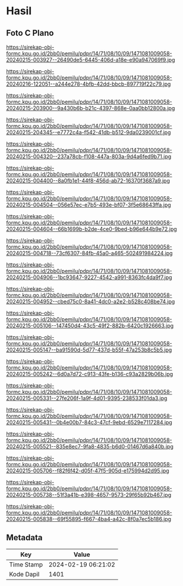 # Hasil

## Foto C Plano

https://sirekap-obj-formc.kpu.go.id/2bb0/pemilu/pdpr/14/71/08/10/09/1471081009058-20240215-003927--26490de5-6445-406d-a18e-e90a947069f9.jpg

https://sirekap-obj-formc.kpu.go.id/2bb0/pemilu/pdpr/14/71/08/10/09/1471081009058-20240216-122051--a244e278-4bfb-42dd-bbcb-897719f22c79.jpg

https://sirekap-obj-formc.kpu.go.id/2bb0/pemilu/pdpr/14/71/08/10/09/1471081009058-20240215-203900--9a430b6b-b21c-4397-868e-0aa0bb12800a.jpg

https://sirekap-obj-formc.kpu.go.id/2bb0/pemilu/pdpr/14/71/08/10/09/1471081009058-20240215-204345--e7772c4a-f542-41db-b512-9da0239001cf.jpg

https://sirekap-obj-formc.kpu.go.id/2bb0/pemilu/pdpr/14/71/08/10/09/1471081009058-20240215-004320--237a78cb-f108-447a-803a-9d4a6fed9b71.jpg

https://sirekap-obj-formc.kpu.go.id/2bb0/pemilu/pdpr/14/71/08/10/09/1471081009058-20240215-004400--8a0fb1e1-44f8-456d-ab72-16370f3687a9.jpg

https://sirekap-obj-formc.kpu.go.id/2bb0/pemilu/pdpr/14/71/08/10/09/1471081009058-20240215-004504--056e57ec-e7b5-493e-bf07-3f5e68643ffa.jpg

https://sirekap-obj-formc.kpu.go.id/2bb0/pemilu/pdpr/14/71/08/10/09/1471081009058-20240215-004604--66b1699b-b2de-4ce0-9bed-b96e644b9e72.jpg

https://sirekap-obj-formc.kpu.go.id/2bb0/pemilu/pdpr/14/71/08/10/09/1471081009058-20240215-004718--73cf6307-84fb-45a0-a465-502491984224.jpg

https://sirekap-obj-formc.kpu.go.id/2bb0/pemilu/pdpr/14/71/08/10/09/1471081009058-20240215-004906--1bc93647-9227-4542-a991-8363fc4da9f7.jpg

https://sirekap-obj-formc.kpu.go.id/2bb0/pemilu/pdpr/14/71/08/10/09/1471081009058-20240215-004952--cbed75c0-8a41-4dc0-a2e2-b528c408be74.jpg

https://sirekap-obj-formc.kpu.go.id/2bb0/pemilu/pdpr/14/71/08/10/09/1471081009058-20240215-005106--147450d4-43c5-49f2-882b-6420c1926663.jpg

https://sirekap-obj-formc.kpu.go.id/2bb0/pemilu/pdpr/14/71/08/10/09/1471081009058-20240215-005147--ba91590d-5d77-437d-b55f-47a253b8c5b5.jpg

https://sirekap-obj-formc.kpu.go.id/2bb0/pemilu/pdpr/14/71/08/10/09/1471081009058-20240215-005242--6d0a7d72-c913-43fe-b136-c93a2829b06b.jpg

https://sirekap-obj-formc.kpu.go.id/2bb0/pemilu/pdpr/14/71/08/10/09/1471081009058-20240215-005331--27fe206f-1a9f-4d01-9395-238533f01da3.jpg

https://sirekap-obj-formc.kpu.go.id/2bb0/pemilu/pdpr/14/71/08/10/09/1471081009058-20240215-005431--0b4e00b7-84c3-47cf-9ebd-6529e7117284.jpg

https://sirekap-obj-formc.kpu.go.id/2bb0/pemilu/pdpr/14/71/08/10/09/1471081009058-20240215-005521--835e8ec7-9fa8-4835-b6d0-01467d6a840b.jpg

https://sirekap-obj-formc.kpu.go.id/2bb0/pemilu/pdpr/14/71/08/10/09/1471081009058-20240215-005706--f82f6f42-d05f-47f5-905d-e175994d2d95.jpg

https://sirekap-obj-formc.kpu.go.id/2bb0/pemilu/pdpr/14/71/08/10/09/1471081009058-20240215-005738--51f3a41b-e398-4657-9573-29f65b92b467.jpg

https://sirekap-obj-formc.kpu.go.id/2bb0/pemilu/pdpr/14/71/08/10/09/1471081009058-20240215-005838--69f55895-f667-4ba4-a42c-8f0a7ec5b186.jpg


## Metadata

| Key        | Value               |
| ---------- | ------------------- |
| Time Stamp | 2024-02-19 06:21:02 |
| Kode Dapil | 1401                |




